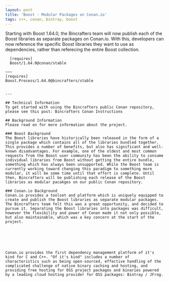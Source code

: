 ```yaml
---
layout: post
title: 'Boost - Modular Packages on Conan.io'
tags: c++, conan, bintray, boost
---
```


Starting with Boost 1.64.0, the Bincrafters team will now publish each of the Boost libraries as separate packages on Conan.io. With this, developers can now reference the specific Boost libraries they want to use as dependencies, rather than referecing the entire Boost collection. 

  ~~~
    [requires]
    Boost/1.64.0@conan/stable
  ~~~  

    ~~~
    [requires]
    Boost.Process/1.64.0@bincrafters/stable
  ~~~
 
---

## Technical Information
To get started with using the Bincrafters public Conan repository, please see this post: Bincrafters Conan Instructions

## Background Information
Please read on for more information about the project. 

### Boost Background
The Boost libraries have historically been released in the form of a single package which contains all of the libraries bundled together.  This provides a number of benefits, but also has significant and well-known disadvantages. For example, one of the oldest and most common requests from the Boost user community has been the ability to consume individual libraries from Boost without getting the entire bundle, something which has always been unsupported. While the Boost team is currently working toward changing this paradigm to something more modular, it will be some time until that effort is complete. Until then, Bincrafters will be publishing each release of the Boost libraries as modular pacakges on our public Conan repository.

### Conan.io Background
Conan.io provides a toolset and platform which is uniquely equipped to create and publish the Boost libraries as separate modular packages. The Bincrafters team felt this was a great opportunity, and decided to pursue it. Separating the Boost libraries into packages was difficult, however the flexibility and power of Conan made it not only possible, but also maintainable, which was a key concern at the start of the project. 






Conan.io provides the first dependency management platform of it's kind for C and C++. "Of it's kind" includes a number of characteristics such as being open-sourced, effective handling of the complicated challenge of native binary caching and hosting, and providing free hosting for OSS project packages and binaries powered by a leading cloud hosting provider for OSS packages: Bintray / JFrog. 


